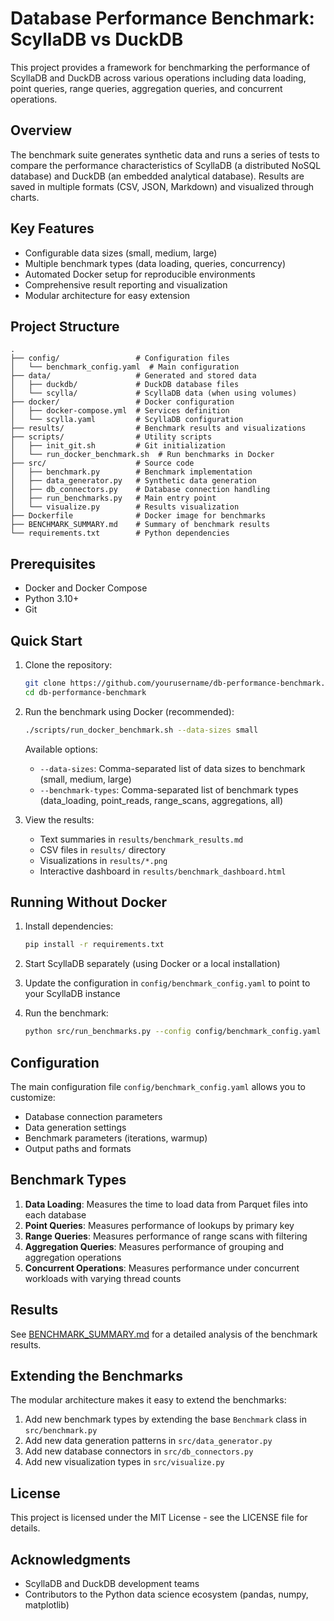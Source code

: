 # Database Performance Benchmark: ScyllaDB vs DuckDB

This project provides a framework for benchmarking the performance of ScyllaDB and DuckDB across various operations including data loading, point queries, range queries, aggregation queries, and concurrent operations.

## Overview

The benchmark suite generates synthetic data and runs a series of tests to compare the performance characteristics of ScyllaDB (a distributed NoSQL database) and DuckDB (an embedded analytical database). Results are saved in multiple formats (CSV, JSON, Markdown) and visualized through charts.

## Key Features

- Configurable data sizes (small, medium, large)
- Multiple benchmark types (data loading, queries, concurrency)
- Automated Docker setup for reproducible environments
- Comprehensive result reporting and visualization
- Modular architecture for easy extension

## Project Structure

```
.
├── config/                 # Configuration files
│   └── benchmark_config.yaml  # Main configuration
├── data/                   # Generated and stored data
│   ├── duckdb/             # DuckDB database files
│   └── scylla/             # ScyllaDB data (when using volumes)
├── docker/                 # Docker configuration
│   ├── docker-compose.yml  # Services definition
│   └── scylla.yaml         # ScyllaDB configuration
├── results/                # Benchmark results and visualizations
├── scripts/                # Utility scripts
│   ├── init_git.sh         # Git initialization
│   └── run_docker_benchmark.sh  # Run benchmarks in Docker
├── src/                    # Source code
│   ├── benchmark.py        # Benchmark implementation
│   ├── data_generator.py   # Synthetic data generation
│   ├── db_connectors.py    # Database connection handling
│   ├── run_benchmarks.py   # Main entry point
│   └── visualize.py        # Results visualization
├── Dockerfile              # Docker image for benchmarks
├── BENCHMARK_SUMMARY.md    # Summary of benchmark results
└── requirements.txt        # Python dependencies
```

## Prerequisites

- Docker and Docker Compose
- Python 3.10+
- Git

## Quick Start

1. Clone the repository:
   ```bash
   git clone https://github.com/yourusername/db-performance-benchmark.git
   cd db-performance-benchmark
   ```

2. Run the benchmark using Docker (recommended):
   ```bash
   ./scripts/run_docker_benchmark.sh --data-sizes small
   ```

   Available options:
   - `--data-sizes`: Comma-separated list of data sizes to benchmark (small, medium, large)
   - `--benchmark-types`: Comma-separated list of benchmark types (data_loading, point_reads, range_scans, aggregations, all)

3. View the results:
   - Text summaries in `results/benchmark_results.md`
   - CSV files in `results/` directory
   - Visualizations in `results/*.png`
   - Interactive dashboard in `results/benchmark_dashboard.html`

## Running Without Docker

1. Install dependencies:
   ```bash
   pip install -r requirements.txt
   ```

2. Start ScyllaDB separately (using Docker or a local installation)

3. Update the configuration in `config/benchmark_config.yaml` to point to your ScyllaDB instance

4. Run the benchmark:
   ```bash
   python src/run_benchmarks.py --config config/benchmark_config.yaml --data-sizes small
   ```

## Configuration

The main configuration file `config/benchmark_config.yaml` allows you to customize:

- Database connection parameters
- Data generation settings
- Benchmark parameters (iterations, warmup)
- Output paths and formats

## Benchmark Types

1. **Data Loading**: Measures the time to load data from Parquet files into each database
2. **Point Queries**: Measures performance of lookups by primary key
3. **Range Queries**: Measures performance of range scans with filtering
4. **Aggregation Queries**: Measures performance of grouping and aggregation operations
5. **Concurrent Operations**: Measures performance under concurrent workloads with varying thread counts

## Results

See [BENCHMARK_SUMMARY.md](BENCHMARK_SUMMARY.md) for a detailed analysis of the benchmark results.

## Extending the Benchmarks

The modular architecture makes it easy to extend the benchmarks:

1. Add new benchmark types by extending the base `Benchmark` class in `src/benchmark.py`
2. Add new data generation patterns in `src/data_generator.py`
3. Add new database connectors in `src/db_connectors.py`
4. Add new visualization types in `src/visualize.py`

## License

This project is licensed under the MIT License - see the LICENSE file for details.

## Acknowledgments

- ScyllaDB and DuckDB development teams
- Contributors to the Python data science ecosystem (pandas, numpy, matplotlib)
